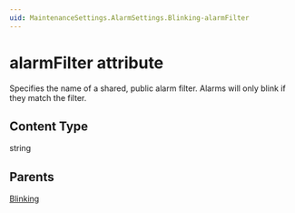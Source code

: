 ```yaml
---
uid: MaintenanceSettings.AlarmSettings.Blinking-alarmFilter
---
```


# alarmFilter attribute

Specifies the name of a shared, public alarm filter. Alarms will only blink if they match the filter.

## Content Type

string

## Parents

[Blinking](xref:MaintenanceSettings.AlarmSettings.Blinking)
